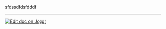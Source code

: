 <!--@@joggrdoc@@-->
<!-- @joggr:version(v2):end -->
<!-- @joggr:warning:start -->
<!-- 
  _   _   _    __        __     _      ____    _   _   ___   _   _    ____     _   _   _ 
 | | | | | |   \ \      / /    / \    |  _ \  | \ | | |_ _| | \ | |  / ___|   | | | | | |
 | | | | | |    \ \ /\ / /    / _ \   | |_) | |  \| |  | |  |  \| | | |  _    | | | | | |
 |_| |_| |_|     \ V  V /    / ___ \  |  _ <  | |\  |  | |  | |\  | | |_| |   |_| |_| |_|
 (_) (_) (_)      \_/\_/    /_/   \_\ |_| \_\ |_| \_| |___| |_| \_|  \____|   (_) (_) (_)
                                                              
This document is managed by Joggr. Editing this document could break Joggr's core features, i.e. our 
ability to auto-maintain this document. Please use the Joggr editor to edit this document 
(link at bottom of the page).
-->
<!-- @joggr:warning:end -->
sfdssdfdsfdddf

<!-- @joggr:editLink(c597e95f-4be5-4f6c-9437-88a0314c3b13):start -->
---
<a href="https://app.joggr.io/app/documents/c597e95f-4be5-4f6c-9437-88a0314c3b13/edit">
  <img src="https://cdn.joggr.io/assets/static/badges/joggr-document-edit.svg?did=c597e95f-4be5-4f6c-9437-88a0314c3b13" alt="Edit doc on Joggr" />
</a>
<!-- @joggr:editLink(c597e95f-4be5-4f6c-9437-88a0314c3b13):end -->
